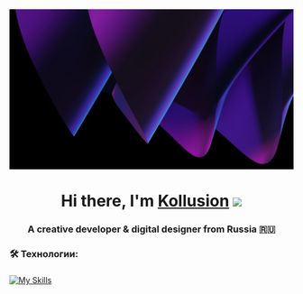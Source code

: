<img align="center" src="https://github.com/Kollusion/Kollusion/blob/main/purple-abstract-5120x2880-11090.jpg?raw=true"/>
<h1 align="center">Hi there, I'm <a href="https://kollusion.netlify.app" target="_blank">Kollusion</a> 
<img src="https://github.com/blackcater/blackcater/raw/main/images/Hi.gif" height="32"/></h1>
<h3 align="center">A creative developer & digital designer from Russia 🇷🇺</h3>

###

<h3 align="left">🛠 Технологии:</h3>

###
[![My Skills](https://skillicons.dev/icons?i=js,ts,astro,nextjs,mongodb,react,tailwind,vscode,arch,bun,python,bash,git)](https://kollusion.netlify.app)
